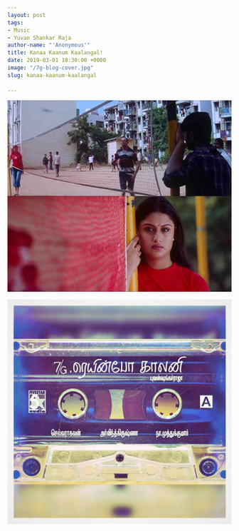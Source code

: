 ```yaml
---
layout: post
tags:
- Music
- Yuvan Shankar Raja
author-name: "'Anonymous'"
title: Kanaa Kaanum Kaalangal!
date: 2019-03-01 18:30:00 +0000
image: "/7g-blog-cover.jpg"
slug: kanaa-kaanum-kaalangal

---
```

![](/img/7g-blog-inline.jpg)

![](/img/7g-blog-cassette.jpg)